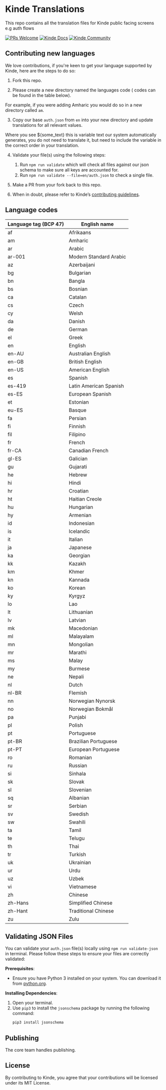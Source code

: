 # Kinde Translations

This repo contains all the translation files for Kinde public facing screens e.g auth flows

[![PRs Welcome](https://img.shields.io/badge/PRs-welcome-brightgreen.svg?style=flat-square)](https://makeapullrequest.com) [![Kinde Docs](https://img.shields.io/badge/Kinde-Docs-eee?style=flat-square)](https://kinde.com/docs/) [![Kinde Community](https://img.shields.io/badge/Kinde-Community-eee?style=flat-square)](https://thekindecommunity.slack.com)

## Contributing new languages

We love contributions, if you're keen to get your language supported by Kinde, here are the steps to do so:

1. Fork this repo.

2. Please create a new directory named the languages code ( codes can be found in the table below).

For example, if you were adding Amharic you would do so in a new directory called `am`.

3. Copy our base `auth.json` from `en` into your new directory and update translations for all relevant values.

Where you see ${some_text} this is variable text our system automatically generates, you do not need to translate it, but need to include the variable in the correct order in your translation.

4. Validate your file(s) using the following steps:

   1. Run `npm run validate` which will check all files against our json schema to make sure all keys are accounted for.
   2. Run `npm run validate --file=en/auth.json` to check a single file.

5. Make a PR from your fork back to this repo.

6. When in doubt, please refer to Kinde’s [contributing guidelines](https://github.com/kinde-oss/.github/blob/489e2ca9c3307c2b2e098a885e22f2239116394a/CONTRIBUTING.md).

## Language codes

| Language tag (BCP 47) | English name           |
| --------------------- | ---------------------- |
| af                    | Afrikaans              |
| am                    | Amharic                |
| ar                    | Arabic                 |
| ar-001                | Modern Standard Arabic |
| az                    | Azerbaijani            |
| bg                    | Bulgarian              |
| bn                    | Bangla                 |
| bs                    | Bosnian                |
| ca                    | Catalan                |
| cs                    | Czech                  |
| cy                    | Welsh                  |
| da                    | Danish                 |
| de                    | German                 |
| el                    | Greek                  |
| en                    | English                |
| en-AU                 | Australian English     |
| en-GB                 | British English        |
| en-US                 | American English       |
| es                    | Spanish                |
| es-419                | Latin American Spanish |
| es-ES                 | European Spanish       |
| et                    | Estonian               |
| eu-ES                 | Basque                 |
| fa                    | Persian                |
| fi                    | Finnish                |
| fil                   | Filipino               |
| fr                    | French                 |
| fr-CA                 | Canadian French        |
| gl-ES                 | Galician               |
| gu                    | Gujarati               |
| he                    | Hebrew                 |
| hi                    | Hindi                  |
| hr                    | Croatian               |
| ht                    | Haitian Creole         |
| hu                    | Hungarian              |
| hy                    | Armenian               |
| id                    | Indonesian             |
| is                    | Icelandic              |
| it                    | Italian                |
| ja                    | Japanese               |
| ka                    | Georgian               |
| kk                    | Kazakh                 |
| km                    | Khmer                  |
| kn                    | Kannada                |
| ko                    | Korean                 |
| ky                    | Kyrgyz                 |
| lo                    | Lao                    |
| lt                    | Lithuanian             |
| lv                    | Latvian                |
| mk                    | Macedonian             |
| ml                    | Malayalam              |
| mn                    | Mongolian              |
| mr                    | Marathi                |
| ms                    | Malay                  |
| my                    | Burmese                |
| ne                    | Nepali                 |
| nl                    | Dutch                  |
| nl-BR                 | Flemish                |
| nn                    | Norwegian Nynorsk      |
| no                    | Norwegian Bokmål       |
| pa                    | Punjabi                |
| pl                    | Polish                 |
| pt                    | Portuguese             |
| pt-BR                 | Brazilian Portuguese   |
| pt-PT                 | European Portuguese    |
| ro                    | Romanian               |
| ru                    | Russian                |
| si                    | Sinhala                |
| sk                    | Slovak                 |
| sl                    | Slovenian              |
| sq                    | Albanian               |
| sr                    | Serbian                |
| sv                    | Swedish                |
| sw                    | Swahili                |
| ta                    | Tamil                  |
| te                    | Telugu                 |
| th                    | Thai                   |
| tr                    | Turkish                |
| uk                    | Ukrainian              |
| ur                    | Urdu                   |
| uz                    | Uzbek                  |
| vi                    | Vietnamese             |
| zh                    | Chinese                |
| zh-Hans               | Simplified Chinese     |
| zh-Hant               | Traditional Chinese    |
| zu                    | Zulu                   |

## Validating JSON Files

You can validate your `auth.json` file(s) locally using `npm run validate-json` in terminal. Please follow these steps to ensure your files are correctly validated:

**Prerequisites**:

- Ensure you have Python 3 installed on your system. You can download it from [python.org](https://www.python.org/downloads/).

**Installing Dependencies**:

1. Open your terminal.
2. Use `pip3` to install the `jsonschema` package by running the following command:
   ```sh
   pip3 install jsonschema
   ```

## Publishing

The core team handles publishing.

## License

By contributing to Kinde, you agree that your contributions will be licensed under its MIT License.
